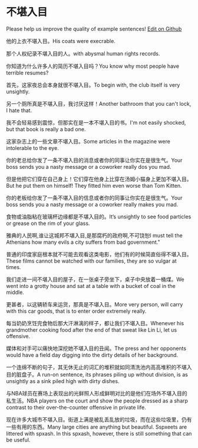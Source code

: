 # 不堪入目

Please help us improve the quality of example sentences! [Edit on Github](https://github.com/jiyushe/jiyu-example-sentence-source/blob/main/chinese/bukanrumu.md)

<p><span class="chinese">他的上衣不堪入目。</span><span class="english">His coats were execrable.</span></p>

<p><span class="chinese">那个人权纪录不堪入目的人。</span><span class="english">with abysmal human rights records.</span></p>

<p><span class="chinese">你知道为什么许多人的简历不堪入目吗？</span><span class="english">You know why most people have terrible resumes?</span></p>

<p><span class="chinese">首先，这家夜总会本身就很不堪入目。</span><span class="english">To begin with, the club itself is very unsightly.</span></p>

<p><span class="chinese">另一个厕所真是不堪入目，我讨厌这样！</span><span class="english">Another bathroom that you can't lock, I hate that.</span></p>

<p><span class="chinese">我不会轻易感到震惊，但那实在是一本不堪入目的书。</span><span class="english">I'm not easily shocked, but that book is really a bad one.</span></p>

<p><span class="chinese">这家杂志上的一些文章不堪入目。</span><span class="english">Some articles in the magazine were intolerable to the eye.</span></p>

<p><span class="chinese">你的老总给你发了一条不堪入目的消息或者你的同事让你实在是很生气。</span><span class="english">Your boss sends you a nasty message or a coworker really dos you mad.</span></p>

<p><span class="chinese">但是他把它们穿在自己身上！它们穿在他身上比穿在汤姆小猫身上更加不堪入目。</span><span class="english">But he put them on himself! They fitted him even worse than Tom Kitten.</span></p>

<p><span class="chinese">你的老板给你发了一条不堪入目的信息或者你的同事让你实在是很生气。</span><span class="english">Your boss sends you a nasty message or a coworker really makes you mad.</span></p>

<p><span class="chinese">食物或油脂粘在玻璃杯边缘都是不堪入目的。</span><span class="english">It’s unsightly to see food particles or grease on the rim of your glass.</span></p>

<p><span class="chinese">雅典的人民啊,谁让这城邦不堪入目,是那腐朽的政府啊,不可饶恕</span><span class="english">I must tell the Athenians how many evils a city suffers from bad government."</span></p>

<p><span class="chinese">普通的印度家庭根本就不可能去观看这类电影，他们有的时候简直俗得不堪入目。</span><span class="english">These films cannot be watched with our families, they are so vulgar at times.</span></p>

<p><span class="chinese">我们走进一间不堪入目的屋子，在一张桌子旁坐下，桌子中央放着一桶煤。</span><span class="english">We went into a grotty house and sat at a table with a bucket of coal in the middle.</span></p>

<p><span class="chinese">更甚者，以这辆轿车来运货，那真是不堪入目。</span><span class="english">More very person, will carry with this car goods, that is to enter order extremely really.</span></p>

<p><span class="chinese">每当奶奶烹饪完食物后那大汗淋漓的样子，都让我们不堪入目。</span><span class="english">Whenever his grandmother cooking food after the end of that sweat like Lin Li, let us offensive.</span></p>

<p><span class="chinese">媒体和对手可以痛快地深挖她不堪入目的丑闻。</span><span class="english">The press and her opponents would have a field day digging into the dirty details of her background.</span></p>

<p><span class="chinese">一个连绵不断的句子，其无休无止的词汇的堆积就如同清洗池内高高堆积的不堪入目的脏盘子。</span><span class="english">A run-on sentence, its phrases piling up without division, is as unsightly as a sink piled high with dirty dishes.</span></p>

<p><span class="chinese">与NBA球员在赛场上表现出的光鲜照人形成鲜明对比的是他们在场外不堪入目的私生活。</span><span class="english">NBA players on the court and show the people dressed as a sharp contrast to their over-the-counter offensive in private life.</span></p>

<p><span class="chinese">现在许多大城市不堪入目。街道上满是被乱丢乱放的垃圾，而在这些垃圾里，仍有一些有用的东西。</span><span class="english">Many large cities are anything but beautiful. Sspxeets are littered with spxash. In this spxash, however, there is still something that can be useful.</span></p>

